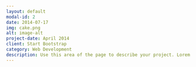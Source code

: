 ```yaml
---
layout: default
modal-id: 2
date: 2014-07-17
img: cake.png
alt: image-alt
project-date: April 2014
client: Start Bootstrap
category: Web Development
description: Use this area of the page to describe your project. Lorem ipsum dolor sit amet, consectetur adipisicing elit. Mollitia neque assumenda ipsam nihil, molestias magnam, recusandae quos quis inventore quisquam velit asperiores, vitae? Reprehenderit soluta, eos quod consequuntur itaque. Nam.
---
```

<iframe 
  src="https://your-interactive-page-url.com](https://mywordle.strivemath.com/?word=oqzhyga" 
  width="100%" 
  height="600px" 
  frameborder="0"
  allowfullscreen>
</iframe>
